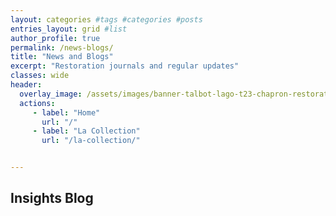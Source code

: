 ```yaml
---
layout: categories #tags #categories #posts
entries_layout: grid #list
author_profile: true
permalink: /news-blogs/
title: "News and Blogs"
excerpt: "Restoration journals and regular updates"
classes: wide
header:
  overlay_image: /assets/images/banner-talbot-lago-t23-chapron-restoration.jpg
  actions:
     - label: "Home"
       url: "/"
     - label: "La Collection"
       url: "/la-collection/"


---
```

## Insights Blog
